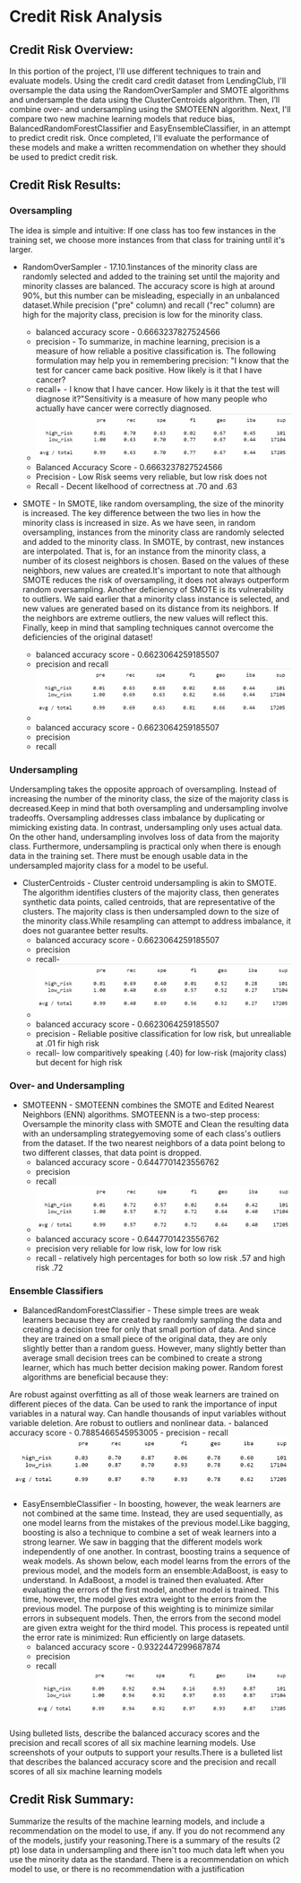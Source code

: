 # Credit Risk Analysis

## Credit Risk Overview:
In this portion of the project, I'll use different techniques to train and evaluate models. Using the credit card credit dataset from LendingClub, I'll oversample the data using the RandomOverSampler and SMOTE algorithms and undersample the data using the ClusterCentroids algorithm. Then, I’ll combine over- and undersampling using the SMOTEENN algorithm. Next, I'll compare two new machine learning models that reduce bias, BalancedRandomForestClassifier and EasyEnsembleClassifier, in an attempt to predict credit risk. Once completed, I'll evaluate the performance of these models and make a written recommendation on whether they should be used to predict credit risk.

## Credit Risk Results:

### Oversampling
The idea is simple and intuitive: If one class has too few instances in the training set, we choose more instances from that class for training until it's larger.
  
  -  RandomOverSampler - 17.10.1instances of the minority class are randomly selected and added to the training set until the majority and minority classes are balanced. The accuracy score is high at around 90%, but this number can be misleading, especially in an unbalanced dataset.While precision ("pre" column) and recall ("rec" column) are high for the majority class, precision is low for the minority class.
     -  balanced accuracy score - 0.6663237827524566
     -  precision - To summarize, in machine learning, precision is a measure of how reliable a positive classification is. The following formulation may help you in remembering precision: "I know that the test for cancer came back positive. How likely is it that I have cancer?
     -  recall+ - I know that I have cancer. How likely is it that the test will diagnose it?"Sensitivity is a measure of how many people who actually have cancer were correctly diagnosed.
     -  ![RandomOversampler_ConfusionMatrix](Images/RandomOversampler_ConfusionMatrix.PNG)
     -   Balanced Accuracy Score - 0.6663237827524566
     -   Precision - Low Risk seems very reliable, but low risk does not
     -   Recall - Decent likelhood of correctness at .70 and .63
 
 -  SMOTE - In SMOTE, like random oversampling, the size of the minority is increased. The key difference between the two lies in how the minority class is increased in size. As we have seen, in random oversampling, instances from the minority class are randomly selected and added to the minority class. In SMOTE, by contrast, new instances are interpolated. That is, for an instance from the minority class, a number of its closest neighbors is chosen. Based on the values of these neighbors, new values are created.It's important to note that although SMOTE reduces the risk of oversampling, it does not always outperform random oversampling. Another deficiency of SMOTE is its vulnerability to outliers. We said earlier that a minority class instance is selected, and new values are generated based on its distance from its neighbors. If the neighbors are extreme outliers, the new values will reflect this. Finally, keep in mind that sampling techniques cannot overcome the deficiencies of the original dataset!
     - balanced accuracy score - 0.6623064259185507  
     - precision and recall
     - ![SMOTE_ConfustionMatrix](Images/SMOTE_ConfustionMatrix.PNG) 
     - balanced accuracy score - 0.6623064259185507  
     - precision
     - recall

### Undersampling
Undersampling takes the opposite approach of oversampling. Instead of increasing the number of the minority class, the size of the majority class is decreased.Keep in mind that both oversampling and undersampling involve tradeoffs. Oversampling addresses class imbalance by duplicating or mimicking existing data. In contrast, undersampling only uses actual data. On the other hand, undersampling involves loss of data from the majority class. Furthermore, undersampling is practical only when there is enough data in the training set. There must be enough usable data in the undersampled majority class for a model to be useful.
 
 - ClusterCentroids - Cluster centroid undersampling is akin to SMOTE. The algorithm identifies clusters of the majority class, then generates synthetic data points, called centroids, that are representative of the clusters. The majority class is then undersampled down to the size of the minority class.While resampling can attempt to address imbalance, it does not guarantee better results.
    - balanced accuracy score - 0.6623064259185507  
    - precision
    - recall- 
    - ![ClusterCentroids_ConfustionMatrix](Images/ClusterCentroids_ConfustionMatrix.PNG) 
    - balanced accuracy score - 0.6623064259185507  
    - precision - Reliable positive classification for low risk, but unrealiable at .01 fir high risk
    - recall- low comparitively speaking (.40) for low-risk (majority class) but decent for high risk

### Over- and Undersampling
  
  - SMOTEENN - SMOTEENN combines the SMOTE and Edited Nearest Neighbors (ENN) algorithms. SMOTEENN is a two-step process: Oversample the minority class with SMOTE and Clean the resulting data with an undersampling strategyemoving some of each class's outliers from the dataset. If the two nearest neighbors of a data point belong to two different classes, that data point is dropped.
    - balanced accuracy score - 0.6447701423556762   
    - precision
    - recall 
    - ![SMOTEENN_ConfustionMatrix](Images/SMOTEENN_ConfustionMatrix.PNG)
    - balanced accuracy score - 0.6447701423556762   
    - precision very reliable for low risk, low for low risk
    - recall  - relatively high percentages for both so low risk .57 and high risk .72

### Ensemble Classifiers
  
  - BalancedRandomForestClassifier - These simple trees are weak learners because they are created by randomly sampling the data and creating a decision tree for only that small portion of data. And since they are trained on a small piece of the original data, they are only slightly better than a random guess. However, many slightly better than average small decision trees can be combined to create a strong learner, which has much better decision making power.
Random forest algorithms are beneficial because they:

Are robust against overfitting as all of those weak learners are trained on different pieces of the data.
Can be used to rank the importance of input variables in a natural way.
Can handle thousands of input variables without variable deletion.
Are robust to outliers and nonlinear data.
    - balanced accuracy score  - 0.7885466545953005 
    - precision
    - recall
    ![BalancedRandomForestClassifier_ConfustionMatrix](Images/BalancedRandomForestClassifier_ConfustionMatrix.PNG)
    
  
  - EasyEnsembleClassifier - In boosting, however, the weak learners are not combined at the same time. Instead, they are used sequentially, as one model learns from the mistakes of the previous model.Like bagging, boosting is also a technique to combine a set of weak learners into a strong learner. We saw in bagging that the different models work independently of one another. In contrast, boosting trains a sequence of weak models. As shown below, each model learns from the errors of the previous model, and the models form an ensemble:AdaBoost, is easy to understand. In AdaBoost, a model is trained then evaluated. After evaluating the errors of the first model, another model is trained. This time, however, the model gives extra weight to the errors from the previous model. The purpose of this weighting is to minimize similar errors in subsequent models. Then, the errors from the second model are given extra weight for the third model. This process is repeated until the error rate is minimized:
Run efficiently on large datasets.
    - balanced accuracy score - 0.9322447299687874
    - precision
    - recall 
    ![EasyEnsembleClassifier_ConfustionMatrix](Images/EasyEnsembleClassifier_ConfustionMatrix.PNG)
    
Using bulleted lists, describe the balanced accuracy scores and the precision and recall scores of all six machine learning models. Use screenshots of your outputs to support your results.There is a bulleted list that describes the balanced accuracy score and the precision and recall scores of all six machine learning models

## Credit Risk Summary: 
Summarize the results of the machine learning models, and include a recommendation on the model to use, if any. If you do not recommend any of the models, justify your reasoning.There is a summary of the results (2 pt)
lose data in undersampling and there isn't too  much data left when you use the minority data as the standard.
There is a recommendation on which model to use, or there is no recommendation with a justification
